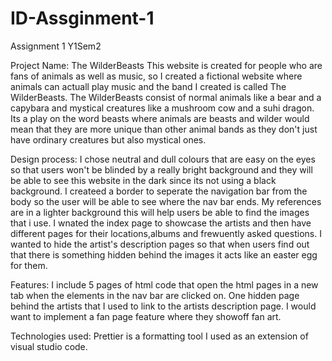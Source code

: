 # ID-Assginment-1

Assignment 1 Y1Sem2

Project Name: The WilderBeasts
This website is created for people who are fans of animals as well as music, so I created a fictional website where animals can actuall play music and the band I created is called The WilderBeasts. The WilderBeasts consist of normal animals like a bear and a capybara and mystical creatures like a mushroom cow and a suhi dragon. Its a play on the word beasts where animals are beasts and wilder would mean that they are more unique than other animal bands as they don't just have ordinary creatures but also mystical ones.

Design process:
I chose neutral and dull colours that are easy on the eyes so that users won't be blinded by a really bright background and they will be able to see this website in the dark since its not using a black background. I createed a border to seperate the navigation bar from the body so the user will be able to see where the nav bar ends. My references are in a lighter background this will help users be able to find the images that i use. I wnated the index page to showcase the artists and then have different pages for their locations,albums and frewuently asked questions. I wanted to hide the artist's description pages so that when users find out that there is something hidden behind the images it acts like an easter egg for them.

Features:
I include 5 pages of html code that open the html pages in a new tab when the elements in the nav bar are clicked on. One hidden page behind the artists that I used to link to the artists description page. I would want to implement a fan page feature where they showoff fan art.

Technologies used:
Prettier is a formatting tool I used as an extension of visual studio code.
